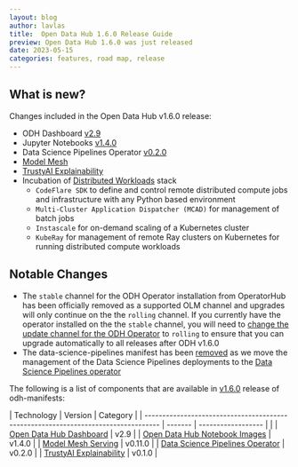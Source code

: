 ```yaml
---
layout: blog
author: lavlas
title:  Open Data Hub 1.6.0 Release Guide
preview: Open Data Hub 1.6.0 was just released
date: 2023-05-15
categories: features, road map, release
---
```


What is new?
------
Changes included in the Open Data Hub v1.6.0 release:
* ODH Dashboard [v2.9](https://github.com/opendatahub-io/odh-dashboard/releases/tag/v2.9.0) 
* Jupyter Notebooks [v1.4.0](https://github.com/opendatahub-io/notebooks/releases/tag/v1.4.0)
* Data Science Pipelines Operator [v0.2.0](https://github.com/opendatahub-io/data-science-pipelines-operator/releases/tag/v0.2.0)
* [Model Mesh](https://github.com/opendatahub-io/modelmesh-serving)
* [TrustyAI Explainability](https://github.com/trustyai-explainability/trustyai-explainability)
* Incubation of [Distributed Workloads](../2023-05-19-docs-distributedworkloads) stack
  * `CodeFlare SDK` to define and control remote distributed compute jobs and infrastructure with any Python based environment
  * `Multi-Cluster Application Dispatcher (MCAD)` for management of batch jobs
  * `Instascale` for on-demand scaling of a Kubernetes cluster
  * `KubeRay` for management of remote Ray clusters on Kubernetes for running distributed compute workloads


Notable Changes
------
* The `stable` channel for the ODH Operator installation from OperatorHub has been officially removed as a supported OLM channel and upgrades will only continue on the the `rolling` channel. If you currently have the operator installed on the the `stable` channel, you will need to [change the update channel for the ODH Operator](https://docs.openshift.com/container-platform/4.12/operators/admin/olm-upgrading-operators.html#olm-changing-update-channel_olm-upgrading-operators) to `rolling` to ensure that you can upgrade automatically to all releases after ODH v1.6.0
* The data-science-pipelines manifest has been [removed](https://github.com/opendatahub-io/odh-manifests/pull/737) as we move the management of the Data Science Pipelines deployments to the [Data Science Pipelines operator](https://github.com/opendatahub-io/data-science-pipelines-operator)


The following is a list of components that are available in [v1.6.0](https://github.com/opendatahub-io/odh-manifests/releases/tag/v1.6.0) release of odh-manifests:

| Technology                                                                         | Version | Category           |
| ---------------------------------------------------------------------------------- | ------- | ------------------ |  |
| [Open Data Hub Dashboard](https://github.com/opendatahub-io/odh-dashboard) | v2.9 |
| [Open Data Hub Notebook Images](https://github.com/opendatahub-io/notebooks) | v1.4.0 |
| [Model Mesh Serving](https://github.com/opendatahub-io/modelmesh-serving) | v0.11.0 |
| [Data Science Pipelines Operator](https://github.com/opendatahub-io/data-science-pipelines-operator) | v0.2.0 |
| [TrustyAI Explainability](https://github.com/trustyai-explainability/trustyai-explainability) | v0.1.0 |
